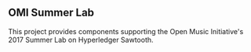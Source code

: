 OMI Summer Lab
--------------

This project provides components supporting the Open Music Initiative's 2017 Summer Lab on
Hyperledger Sawtooth.
